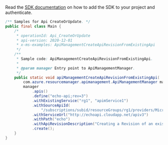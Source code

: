 Read the [SDK documentation](https://github.com/Azure/azure-sdk-for-java/blob/azure-resourcemanager-apimanagement_1.0.0-beta.2/sdk/apimanagement/azure-resourcemanager-apimanagement/README.md) on how to add the SDK to your project and authenticate.

```java
/** Samples for Api CreateOrUpdate. */
public final class Main {
    /*
     * operationId: Api_CreateOrUpdate
     * api-version: 2020-12-01
     * x-ms-examples: ApiManagementCreateApiRevisionFromExistingApi
     */
    /**
     * Sample code: ApiManagementCreateApiRevisionFromExistingApi.
     *
     * @param manager Entry point to ApiManagementManager.
     */
    public static void apiManagementCreateApiRevisionFromExistingApi(
        com.azure.resourcemanager.apimanagement.ApiManagementManager manager) {
        manager
            .apis()
            .define("echo-api;rev=3")
            .withExistingService("rg1", "apimService1")
            .withSourceApiId(
                "/subscriptions/subid/resourceGroups/rg1/providers/Microsoft.ApiManagement/service/apimService1/apis/echo-api")
            .withServiceUrl("http://echoapi.cloudapp.net/apiv3")
            .withPath("echo")
            .withApiRevisionDescription("Creating a Revision of an existing API")
            .create();
    }
}
```

